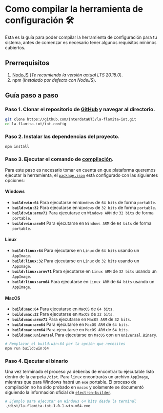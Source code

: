 # Como compilar la herramienta de configuración 🛠️

Esta es la guía para poder compilar la herramienta de configuración para tu sistema, antes de comenzar es necesario tener algunos requisitos mínimos cubiertos.

## Prerrequisitos

1. [NodeJS](https://nodejs.org/) (_Te recomiendo la versión actual LTS 20.18.0_).
2. npm (_Instalado por defecto con NodeJS_).

## Guía paso a paso

### Paso 1. Clonar el repositorio de [GitHub](https://github.com/InterdataUTJ/la-flamita-iot/) y navegar al directorio.

```bash
git clone https://github.com/InterdataUTJ/la-flamita-iot.git
cd la-flamita-iot/iot-config
```

### Paso 2. Instalar las dependencias del proyecto.

```bash
npm install
```

### Paso 3. Ejecutar el comando de [compilación](https://www.electron.build/index.html#quick-setup-guide).

Para este paso es necesario tomar en cuenta en que plataforma queremos ejecutar la herramienta, el [`package.json`]() está configurado con las siguientes opciones:

#### Windows

- **`build:win:64`** Para ejecutarse en `Windows` de `64 bits` de forma `portable`.
- **`build:win:32`** Para ejecutarse en `Windows` de `32 bits` de forma `portable`. 
- **`build:win:armv71`** Para ejecutarse en `Windows ARM` de `32 bits` de forma `portable`.
- **`build:win:arm64`** Para ejecutarse en `Windows ARM` de `64 bits` de forma `portable`. 

#### Linux

- **`build:linux:64`** Para ejecutarse en `Linux` de `64 bits` usando un `AppImage`.
- **`build:linux:32`** Para ejecutarse en `Linux` de `32 bits` usando un `AppImage`. 
- **`build:linux:armv71`** Para ejecutarse en `Linux ARM` de `32 bits` usando un `AppImage`.
- **`build:linux:arm64`** Para ejecutarse en `Linux ARM` de `64 bits` usando un `AppImage`. 

#### MacOS

- **`build:mac:64`** Para ejecutarse en `MacOS` de `64 bits`.
- **`build:mac:32`** Para ejecutarse en `MacOS` de `32 bits`. 
- **`build:mac:armv71`** Para ejecutarse en `MacOS ARM` de `32 bits`.
- **`build:mac:arm64`** Para ejecutarse en `MacOS ARM` de `64 bits`. 
- **`build:mac:arm64`** Para ejecutarse en `MacOS ARM` de `64 bits`. 
- **`build:mac:universal`** Para ejecutarse en `MacOS` con un [`Universal Binary`](https://developer.apple.com/documentation/apple-silicon/building-a-universal-macos-binary). 

```bash
# Remplazar el build:win:64 por la opción que necesites
npm run build:win:64
```

### Paso 4. Ejecutar el binario

Una vez terminado el proceso ya deberías de encontrar tu ejecutable listo dentro de la carpeta `/dist`. Para `linux` encontrarás un archivo `AppImage`, mientras que para Windows habrá un `exe` portable. El proceso de compilación no ha sido probado en `macos` y solamente se documentó siguiendo la información oficial de [`electron-builder`](https://www.electron.build/index.html). 

```bash
# Ejemplo para ejecutar en Windows 64 bits desde la terminal 
./dist/la-flamita-iot-1.0.1-win-x64.exe
```
